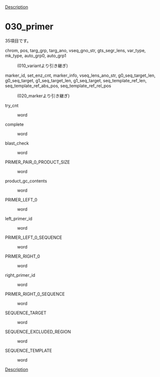 [Description](DESCRIPTION.md)

# 030_primer

35項目です。

<dl>
<dt>
chrom, pos, targ_grp, targ_ano, vseq_gno_str, gts_segr_lens, var_type, mk_type, auto_grp0, auto_grp1
</dt>
<dd>
<p><p>
(010_variantより引き継ぎ)
</p>

</dd>
</dl>


<dl>
<dt>
marker_id, set_enz_cnt, marker_info, vseq_lens_ano_str, g0_seq_target_len, g0_seq_target, g1_seq_target_len, g1_seq_target, seq_template_ref_len, seq_template_ref_abs_pos, seq_template_ref_rel_pos
</dt>
<dd>
<p><p>
(020_markerより引き継ぎ)
</p>

</dd>
</dl>


<dl>
<dt>
try_cnt
</dt>
<dd>
<p><p>
word
</p>

</dd>
</dl>

<dl>
<dt>
complete
</dt>
<dd>
<p><p>
word
</p>

</dd>
</dl>

<dl>
<dt>
blast_check
</dt>
<dd>
<p><p>
word
</p>

</dd>
</dl>

<dl>
<dt>
PRIMER_PAIR_0_PRODUCT_SIZE
</dt>
<dd>
<p><p>
word
</p>

</dd>
</dl>

<dl>
<dt>
product_gc_contents
</dt>
<dd>
<p><p>
word
</p>

</dd>
</dl>

<dl>
<dt>
PRIMER_LEFT_0
</dt>
<dd>
<p><p>
word
</p>

</dd>
</dl>

<dl>
<dt>
left_primer_id
</dt>
<dd>
<p><p>
word
</p>

</dd>
</dl>

<dl>
<dt>
PRIMER_LEFT_0_SEQUENCE
</dt>
<dd>
<p><p>
word
</p>

</dd>
</dl>

<dl>
<dt>
PRIMER_RIGHT_0
</dt>
<dd>
<p><p>
word
</p>

</dd>
</dl>

<dl>
<dt>
right_primer_id
</dt>
<dd>
<p><p>
word
</p>

</dd>
</dl>

<dl>
<dt>
PRIMER_RIGHT_0_SEQUENCE
</dt>
<dd>
<p><p>
word
</p>

</dd>
</dl>

<dl>
<dt>
SEQUENCE_TARGET
</dt>
<dd>
<p><p>
word
</p>

</dd>
</dl>

<dl>
<dt>
SEQUENCE_EXCLUDED_REGION
</dt>
<dd>
<p><p>
word
</p>

</dd>
</dl>

<dl>
<dt>
SEQUENCE_TEMPLATE
</dt>
<dd>
<p><p>
word
</p>

</dd>
</dl>

[Description](DESCRIPTION.md)

